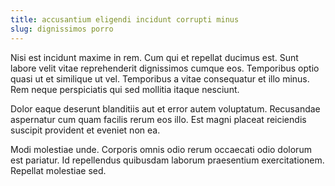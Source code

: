 ```yaml
---
title: accusantium eligendi incidunt corrupti minus
slug: dignissimos porro
---
```


Nisi est incidunt maxime in rem. Cum qui et repellat ducimus est. Sunt labore velit vitae reprehenderit dignissimos cumque eos. Temporibus optio quasi ut et similique ut vel. Temporibus a vitae consequatur et illo minus. Rem neque perspiciatis qui sed mollitia itaque nesciunt.

Dolor eaque deserunt blanditiis aut et error autem voluptatum. Recusandae aspernatur cum quam facilis rerum eos illo. Est magni placeat reiciendis suscipit provident et eveniet non ea.

Modi molestiae unde. Corporis omnis odio rerum occaecati odio dolorum est pariatur. Id repellendus quibusdam laborum praesentium exercitationem. Repellat molestiae sed.

